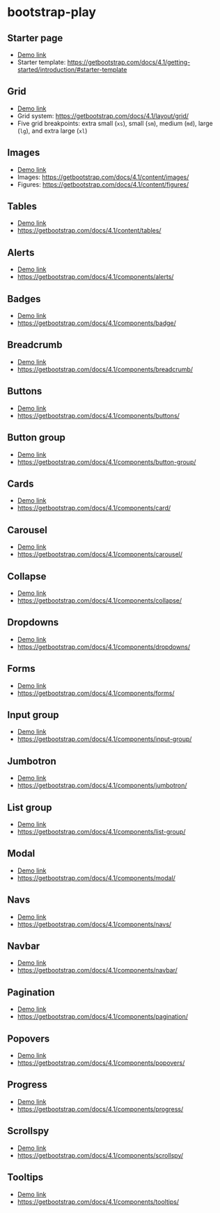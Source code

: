 # bootstrap-play

## Starter page
* [Demo link](demo/starter.html)
* Starter template: https://getbootstrap.com/docs/4.1/getting-started/introduction/#starter-template

## Grid
* [Demo link](demo/01.html)
* Grid system: https://getbootstrap.com/docs/4.1/layout/grid/
* Five grid breakpoints: extra small (`xs`), small (`sm`), medium (`md`), large (`lg`), and extra large (`xl`)

## Images
* [Demo link](demo/02.html)
* Images: https://getbootstrap.com/docs/4.1/content/images/
* Figures: https://getbootstrap.com/docs/4.1/content/figures/

## Tables
* [Demo link](demo/03.html)
* https://getbootstrap.com/docs/4.1/content/tables/

## Alerts
* [Demo link](demo/04.html)
* https://getbootstrap.com/docs/4.1/components/alerts/

## Badges
* [Demo link](demo/05.html)
* https://getbootstrap.com/docs/4.1/components/badge/

## Breadcrumb
* [Demo link](demo/06.html)
* https://getbootstrap.com/docs/4.1/components/breadcrumb/

## Buttons
* [Demo link](demo/07.html)
* https://getbootstrap.com/docs/4.1/components/buttons/

## Button group
* [Demo link](demo/08.html)
* https://getbootstrap.com/docs/4.1/components/button-group/

## Cards
* [Demo link](demo/09.html)
* https://getbootstrap.com/docs/4.1/components/card/

## Carousel
* [Demo link](demo/10.html)
* https://getbootstrap.com/docs/4.1/components/carousel/

## Collapse
* [Demo link](demo/11.html)
* https://getbootstrap.com/docs/4.1/components/collapse/

## Dropdowns
* [Demo link](demo/12.html)
* https://getbootstrap.com/docs/4.1/components/dropdowns/

## Forms
* [Demo link](demo/13.html)
* https://getbootstrap.com/docs/4.1/components/forms/

## Input group
* [Demo link](demo/14.html)
* https://getbootstrap.com/docs/4.1/components/input-group/

## Jumbotron
* [Demo link](demo/15.html)
* https://getbootstrap.com/docs/4.1/components/jumbotron/

## List group
* [Demo link](demo/16.html)
* https://getbootstrap.com/docs/4.1/components/list-group/

## Modal
* [Demo link](demo/17.html)
* https://getbootstrap.com/docs/4.1/components/modal/

## Navs
* [Demo link](demo/18.html)
* https://getbootstrap.com/docs/4.1/components/navs/

## Navbar
* [Demo link](demo/19.html)
* https://getbootstrap.com/docs/4.1/components/navbar/

## Pagination
* [Demo link](demo/20.html)
* https://getbootstrap.com/docs/4.1/components/pagination/

## Popovers
* [Demo link](demo/21.html)
* https://getbootstrap.com/docs/4.1/components/popovers/

## Progress
* [Demo link](demo/22.html)
* https://getbootstrap.com/docs/4.1/components/progress/

## Scrollspy
* [Demo link](demo/23.html)
* https://getbootstrap.com/docs/4.1/components/scrollspy/

## Tooltips
* [Demo link](demo/24.html)
* https://getbootstrap.com/docs/4.1/components/tooltips/
